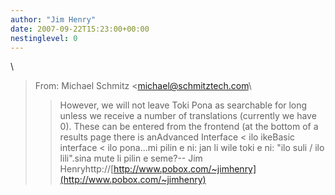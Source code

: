 ```yaml
---
author: "Jim Henry"
date: 2007-09-22T15:23:00+00:00
nestinglevel: 0
---
```

\
> From: Michael Schmitz <[michael@schmitztech.com](mailto://michael@schmitztech.com)\
>> However, we will not leave Toki Pona as searchable for long unless we
> receive a number of translations (currently we have 0). These can be
> entered from the frontend (at the bottom of a results page there is anAdvanced Interface <
> ilo ikeBasic interface <
> ilo pona...mi pilin e ni: jan li wile toki e ni: "ilo suli / ilo lili".sina mute li pilin e seme?--
Jim Henryhttp://[http://www.pobox.com/~jimhenry](http://www.pobox.com/~jimhenry)